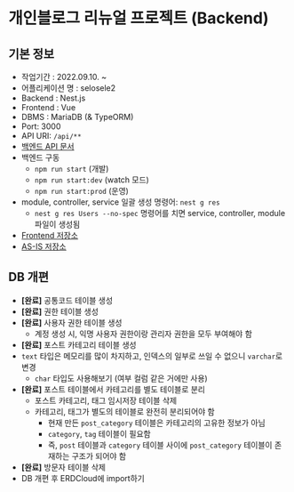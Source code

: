 # 개인블로그 리뉴얼 프로젝트 (Backend)

## 기본 정보

- 작업기간 : 2022.09.10. ~
- 어플리케이션 명 : selosele2
- Backend : Nest.js
- Frontend : Vue
- DBMS : MariaDB (& TypeORM)
- Port: 3000
- API URI: ```/api/**```
- [백엔드 API 문서](http://localhost:3000/api-docs)
- 백엔드 구동
  - ```npm run start``` (개발)
  - ```npm run start:dev``` (watch 모드)
  - ```npm run start:prod``` (운영)
- module, controller, service 일괄 생성 명령어: ```nest g res```
  - ```nest g res Users --no-spec``` 명령어를 치면 service, controller, module 파일이 생성됨
- [Frontend 저장소](https://github.com/selosele/selosele2-frontend)
- [AS-IS 저장소](https://github.com/selosele/devblog)

## DB 개편

- **[완료]** 공통코드 테이블 생성
- **[완료]** 권한 테이블 생성
- **[완료]** 사용자 권한 테이블 생성
  - 계정 생성 시, 익명 사용자 권한이랑 관리자 권한을 모두 부여해야 함
- **[완료]** 포스트 카테고리 테이블 생성
- ```text``` 타입은 메모리를 많이 차지하고, 인덱스의 일부로 쓰일 수 없으니 ```varchar```로 변경
  - ```char``` 타입도 사용해보기 (여부 컬럼 같은 거에만 사용)
- **[완료]** 포스트 테이블에서 카테고리를 별도 테이블로 분리
  - 포스트 카테고리, 태그 임시저장 테이블 삭제
  - 카테고리, 태그가 별도의 테이블로 완전히 분리되어야 함
    - 현재 만든 ```post_category``` 테이블은 카테고리의 고유한 정보가 아님
    - ```category```, ```tag``` 테이블이 필요함
    - 즉, ```post``` 테이블과 ```category``` 테이블 사이에 ```post_category``` 테이블이 존재하는 구조가 되어야 함
- **[완료]** 방문자 테이블 삭제
- DB 개편 후 ERDCloud에 import하기

